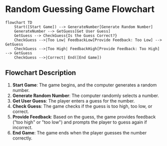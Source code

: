 # Random Guessing Game Flowchart

```mermaid
flowchart TD
    Start([Start Game]) --> GenerateNumber[Generate Random Number]
    GenerateNumber --> GetGuess[Get User Guess]
    GetGuess --> CheckGuess{Is the Guess Correct?}
    CheckGuess -->|Too Low| FeedbackLow[Provide Feedback: Too Low] --> GetGuess
    CheckGuess -->|Too High| FeedbackHigh[Provide Feedback: Too High] --> GetGuess
    CheckGuess -->|Correct| End([End Game])
```
## Flowchart Description
1. **Start Game**: The game begins, and the computer generates a random number.
2. **Generate Random Number**: The computer randomly selects a number.
3. **Get User Guess**: The player enters a guess for the number.
4. **Check Guess**: The game checks if the guess is too high, too low, or correct.
5. **Provide Feedback**: Based on the guess, the game provides feedback ("too high" or "too low") and prompts the player to guess again if incorrect.
6. **End Game**: The game ends when the player guesses the number correctly.
